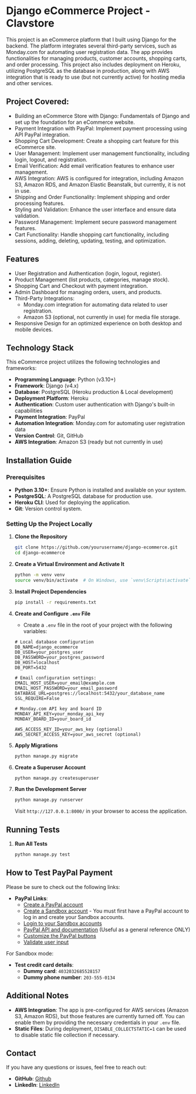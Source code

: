 # Django eCommerce Project - Clavstore

This project is an eCommerce platform that I built using Django for the backend. The platform integrates several third-party services, such as Monday.com for automating user registration data. The app provides functionalities for managing products, customer accounts, shopping carts, and order processing.
This project also includes deployment on Heroku, utilizing PostgreSQL as the database in production, along with AWS integration that is ready to use (but not currently active) for hosting media and other services.

## Project Covered:

- Building an eCommerce Store with Django: Fundamentals of Django and set up the foundation for an eCommerce website.
- Payment Integration with PayPal: Implement payment processing using API PayPal integration.
- Shopping Cart Development: Create a shopping cart feature for this eCommerce site.
- User Management: Implement user management functionality, including login, logout, and registration.
- Email Verification: Add email verification features to enhance user management.
- AWS Integration: AWS is configured for integration, including Amazon S3, Amazon RDS, and Amazon Elastic Beanstalk, but currently, it is not in use.
- Shipping and Order Functionality: Implement shipping and order processing features.
- Styling and Validation: Enhance the user interface and ensure data validation.
- Password Management: Implement secure password management features.
- Cart Functionality: Handle shopping cart functionality, including sessions, adding, deleting, updating, testing, and optimization.

## Features

- User Registration and Authentication (login, logout, register).
- Product Management (list products, categories, manage stock).
- Shopping Cart and Checkout with payment integration.
- Admin Dashboard for managing orders, users, and products.
- Third-Party Integrations:
  - Monday.com integration for automating data related to user registration.
  - Amazon S3 (optional, not currently in use) for media file storage.
- Responsive Design for an optimized experience on both desktop and mobile devices.

## Technology Stack

This eCommerce project utilizes the following technologies and frameworks:

- **Programming Language**: Python (v3.10+)
- **Framework**: Django (v4.x)
- **Database**: PostgreSQL (Heroku production & Local development)
- **Deployment Platform**: Heroku
- **Authentication**: Custom user authentication with Django's built-in capabilities
- **Payment Integration**: PayPal 
- **Automation Integration**: Monday.com for automating user registration data
- **Version Control**: Git, GitHub
- **AWS Integration**: Amazon S3 (ready but not currently in use)

## Installation Guide

### Prerequisites
- **Python 3.10+**: Ensure Python is installed and available on your system.
- **PostgreSQL**: A PostgreSQL database for production use.
- **Heroku CLI**: Used for deploying the application.
- **Git**: Version control system.

### Setting Up the Project Locally

1. **Clone the Repository**
   ```sh
   git clone https://github.com/yourusername/django-ecommerce.git
   cd django-ecommerce
   ```

2. **Create a Virtual Environment and Activate It**
   ```sh
   python -m venv venv
   source venv/bin/activate  # On Windows, use `venv\Scripts\activate`
   ```

3. **Install Project Dependencies**
   ```sh
   pip install -r requirements.txt
   ```

4. **Create and Configure `.env` File**
   - Create a `.env` file in the root of your project with the following variables:
   ```
   # Local database configuration
   DB_NAME=django_ecommerce
   DB_USER=your_postgres_user
   DB_PASSWORD=your_postgres_password
   DB_HOST=localhost
   DB_PORT=5432

   # Email configuration settings:
   EMAIL_HOST_USER=your_email@example.com
   EMAIL_HOST_PASSWORD=your_email_password
   DATABASE_URL=postgres://localhost:5432/your_database_name
   SSL_REQUIRE=False

   # Monday.com API key and board ID
   MONDAY_API_KEY=your_monday_api_key
   MONDAY_BOARD_ID=your_board_id
   
   AWS_ACCESS_KEY_ID=your_aws_key (optional)
   AWS_SECRET_ACCESS_KEY=your_aws_secret (optional)
   ```

5. **Apply Migrations**
   ```sh
   python manage.py migrate
   ```

6. **Create a Superuser Account**
   ```sh
   python manage.py createsuperuser
   ```

7. **Run the Development Server**
   ```sh
   python manage.py runserver
   ```
   Visit `http://127.0.0.1:8000/` in your browser to access the application.


## Running Tests

1. **Run All Tests**
   ```sh
   python manage.py test
   ```
## How to Test PayPal Payment

Please be sure to check out the following links:

- **PayPal Links**:
  - [Create a PayPal account](https://www.paypal.com/signup)
  - [Create a Sandbox account](https://developer.paypal.com/docs/api-basics/sandbox/accounts/) - You must first have a PayPal account to log in and create your Sandbox accounts.
  - [Login to your Sandbox accounts](https://www.sandbox.paypal.com/)
  - [PayPal API and documentation](https://developer.paypal.com/docs/api/overview/) (Useful as a general reference ONLY)
  - [Customize the PayPal buttons](https://developer.paypal.com/docs/checkout/how-to/customize-button/)
  - [Validate user input](https://developer.paypal.com/docs/checkout/integration-features/validation/)

For Sandbox mode:

- **Test credit card details**:
  - **Dummy card**: `4032032685528157`
  - **Dummy phone number**: `203-555-0134`

## Additional Notes
- **AWS Integration**: The app is pre-configured for AWS services (Amazon S3, Amazon RDS), but those features are currently turned off. You can enable them by providing the necessary credentials in your `.env` file.
- **Static Files**: During deployment, `DISABLE_COLLECTSTATIC=1` can be used to disable static file collection if necessary.

## Contact
If you have any questions or issues, feel free to reach out:
- **GitHub**: [Github](https://github.com/clavinorach)
- **LinkedIn**: [LinkedIn](https://www.linkedin.com/in/clavinorachmadi/)
